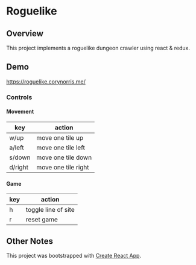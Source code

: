 # Roguelike

## Overview
This project implements a roguelike dungeon crawler using react & redux.

## Demo
https://roguelike.corynorris.me/

### Controls
#### Movement
| key | action |
--- | --- 
|w/up | move one tile up |
|a/left | move one tile left |
|s/down | move one tile down |
|d/right | move one tile right | 

#### Game
| key | action |
--- | --- 
| h | toggle line of site |  
| r | reset game |

## Other Notes
This project was bootstrapped with [Create React App](https://github.com/facebookincubator/create-react-app).

